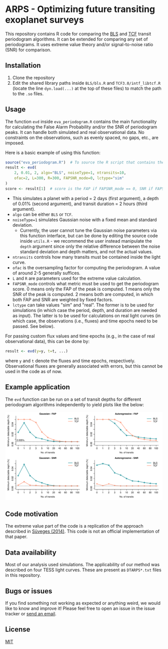 # ARPS - Optimizing future transiting exoplanet surveys

This repository contains R code for comparing the [BLS](https://www.aanda.org/articles/aa/abs/2002/31/aa2422/aa2422.html) and [TCF](https://iopscience.iop.org/article/10.3847/1538-3881/ab26b8) transit periodogram algorithms. It can be extended for comparing any set of periodograms. It uses extreme value theory and/or signal-to-noise ratio (SNR) for comparison.

## Installation

1. Clone the repository
2. Edit the shared library paths inside `BLS/bls.R` and `TCF3.0/intf_libtcf.R` (locate the line `dyn.load(...)` at the top of these files) to match the path to the `.so` files.

## Usage

The function `evd` inside `eva_periodogram.R` contains the main functionality for calculating the False Alarm Probability and/or the SNR of periodogram peaks. It can handle both simulated and real observational data. No constraints on the observations, such as evenly spaced, no gaps, etc., are imposed.

Here is a basic example of using this function:

```R
source("eva_periodogram.R")  # To source the R script that contains the evd function.
result <- evd(
    2, 0.01, 2, algo="BLS", noiseType=1, ntransits=10,
    ofac=2, L=300, R=300, FAPSNR_mode=0, lctype="sim"
)
score <- result[1]  # score is the FAP if FAPSNR_mode == 0, SNR if FAPSNR_mode == 1, and a weighted sum of FAP and SNR if FAPSNR_mode == 2.
```

- This simulates a planet with a period = 2 days (first argument), a depth of 0.01% (second argument), and transit duration = 2 hours (third argument).
- `algo` can be either `BLS` or `TCF`.
- `noiseType=1` simulates Gaussian noise with a fixed mean and standard deviation.
    - Currently, the user cannot tune the Gaussian noise parameters via this function interface, but can be done by editing the source code inside `utils.R` - we recommend the user instead manipulate the `depth` argument since only the relative difference between the noise standard deviation and depth matters, and not the actual values.
- `ntransits` controls how many transits must be contained inside the light curve.
- `ofac` is the oversampling factor for computing the periodogram. A value of around 2-5 generally suffices.
- `L` and `R` are parameters used for the extreme value calculation.
- `FAPSNR_mode` controls what metric must be used to get the periodogram score. 0 means only the FAP of the peak is computed. 1 means only the SNR of the peak is computed. 2 means both are computed, in which both FAP and SNR are weighted by fixed factors.
- `lctype` can take values "sim" and "real". The former is to be used for simulations (in which case the period, depth, and duration are needed as input). The latter is to be used for calculations on real light curves (in which case, the observations (i.e., fluxes) and time epochs need to be passed. See below).

For passing custom flux values and time epochs (e.g., in the case of real observational data), this can be done by:

```R
result <- evd(y=y, t=t, ...)
```
where `y` and `t` denote the fluxes and time epochs, respectively. Observational fluxes are generally associated with errors, but this cannot be used in the code as of now.

## Example application
The `evd` function can be run on a set of transit depths for different periodogram algorithms independently to yield plots like the below:

![ntransits_comparison_BLS_and_TCF](images/ntransits_BLS_TCF.png)

## Code motivation
The extreme value part of the code is a replication of the approach described in [Süveges (2014)](https://academic.oup.com/mnras/article/440/3/2099/1077179). This code is not an official implementation of that paper.

## Data availability
Most of our analysis used simulations. The applicability of our method was described on four TESS light curves. These are present as `DTARPS*.txt` files in this repository.

## Bugs or issues
If you find something not working as expected or anything weird, we would like to know and improve it! Please feel free to open an issue in the issue tracker or [send an email](yashgondhalekar567@gmail.com).

## License
[MIT](https://github.com/Yash-10/arps/blob/main/LICENSE)
